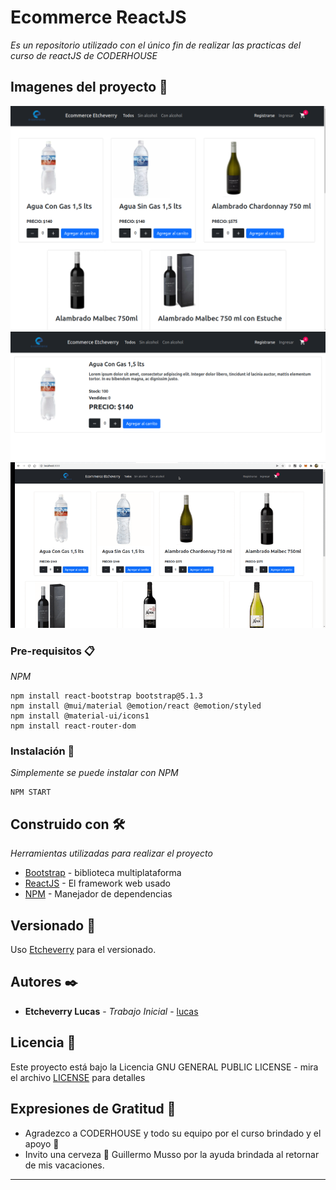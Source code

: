 # Ecommerce ReactJS

_Es un repositorio utilizado con el único fin de realizar las practicas del curso de reactJS de CODERHOUSE_

## Imagenes del proyecto 🚀
![Alt text](https://github.com/lucas1992/reactJS/blob/55cb99f556ecfe9cc54b5cca278627297f50e8f9/images_proyecto/1.png?raw=true "")
![Alt text](https://github.com/lucas1992/reactJS/blob/55cb99f556ecfe9cc54b5cca278627297f50e8f9/images_proyecto/2.png?raw=true "")
![Alt text](https://github.com/lucas1992/reactJS/blob/55cb99f556ecfe9cc54b5cca278627297f50e8f9/images_proyecto/gif_routing.gif "")

### Pre-requisitos 📋

_NPM_

```
npm install react-bootstrap bootstrap@5.1.3
npm install @mui/material @emotion/react @emotion/styled
npm install @material-ui/icons1
npm install react-router-dom
```

### Instalación 🔧

_Simplemente se puede instalar con NPM_


```
NPM START
```

## Construido con 🛠️

_Herramientas utilizadas para realizar el proyecto_

* [Bootstrap](https://react-bootstrap.github.io/) - biblioteca multiplataforma
* [ReactJS](https://es.reactjs.org/) - El framework web usado
* [NPM](https://www.npmjs.com/) - Manejador de dependencias


## Versionado 📌

Uso [Etcheverry](https://github.com/lucas1992/reactJS) para el versionado.

## Autores ✒️

* **Etcheverry Lucas** - *Trabajo Inicial* - [lucas](https://github.com/lucas1992/reactJS)


## Licencia 📄

Este proyecto está bajo la Licencia GNU GENERAL PUBLIC LICENSE - mira el archivo [LICENSE](LICENSE) para detalles

## Expresiones de Gratitud 🎁

* Agradezco a CODERHOUSE y todo su equipo por el curso brindado y el apoyo 📢
* Invito una cerveza 🍺 Guillermo Musso por la ayuda brindada al retornar de mis vacaciones. 

---

